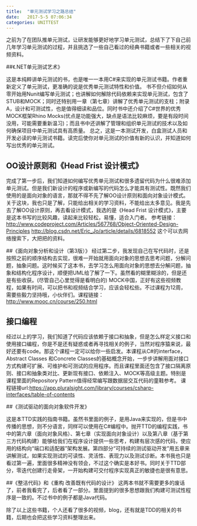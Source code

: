 ```yaml
---
title:  "单元测试学习之路总结"
date:   2017-5-5 07:06:34
categories: UNITTEST
---
```


之前为了在团队推单元测试，让研发能够更好地学习单元测试，总结下了下自己前几年学习单元测试的过程，并且挑选了一些自己看过的经典书籍或者一些相关的视频资料。

##《.NET单元测试艺术》

这是本纯粹讲单元测试的书，也是唯一一本用C#来实现的单元测试书籍。作者重新定义了单元测试，更准确的说是优秀单元测试特性和价值。
书不但介绍如何从零开始用Nunit编写单元测试；也讲解如何解除代码依赖来实现单元测试，包含了STUB和MOCK；同时还特别用一章（第七章）讲解了优秀单元测试的支柱；附录A，设计和可测试性，也是值得细读和品位。同时书中还介绍了C#世界的优秀MOCK框架Rhino Mocks(优点是功能强大，缺点是语法比较麻烦，要是有段时间没用，可能需要重新温习)；而且书中还讲解了管理和组织单元测试的技术以及如何确保项目中单元测试具有高质量。
总之，这是一本测试开发，白盒测试人员和开发必读的单元测试书籍。读完后使你对单元测试的价值有新的认识，并知道如何写出优秀的单元测试。

## OO设计原则和《Head Frist 设计模式》

完成了第一步后，我们知道如何编写优秀单元测试和很多遗留代码为什么很难添加单元测试。但是我们新设计的程序或新编写的代码怎么才能具有测试性。既然我们使用的是面向对象的语言，那就不得不先了解OO设计原则和面向对象设计模式。关于这块，我也只是了解，只能给出相关的学习资料，不能给出太多意见。我是先去了解OO设计原则，再去看设计模式，我选的是《Head Frist 设计模式》，主要是这本书写的比较风趣，读起来比较轻松，易懂，适合入门者。
参考链接：
http://www.codeproject.com/Articles/567768/Object-Oriented-Design-Principles
http://blog.csdn.net/Eric_Jo/article/details/6818552
这个可以去网络搜索下，大把把的资料。

##《面向对象分析和设计（第3版）》
经过第二步，我发现自己在写代码时，还是按照之前的顺序结构去实现，很难一开始就用面向对象的思想去思考问题，分解问题，抽象问题。这时候买了这本书，去学习怎么用面向对象的思想去分解问题，抽象和结构化程序设计，顺便把UML给了解了一下。虽然看的糊里糊涂的，但是还是有些收获。(尽管自己心里觉得是看明白的)
MOCK中国，正好有这些视频教程，如果有时间，可以把书和视频结合学习，应该会轻松些。不过课程为12周，需要些毅力坚持哦，小伙伴们。课程链接：http://www.mooc.cn/course/250.html

## 接口编程

经过以上的学习，我们知道了代码应该依赖于接口和抽象，但是怎么样定义接口和使用接口编程，你是不是还有疑惑或者再寻找相关的例子，当然对程序猿来说，最好还要有code。那这个课程一定可以给你一些启发。本课程从C#的interface，Abstract Classes 和Concrete Classes的基础概念开始，一步步讲解用面对接口方式构建可扩展、可维护和可测试的应用程序。而且课程里面还包含了接口隔离原则、接口和抽象类对比、更新现有接口、依赖注入、MOCK等高级主题。特别是课程里面的Repository Pattern值得经常编写跟数据层交互代码的童鞋参考。
课程链接url:https://app.pluralsight.com/library/courses/csharp-interfaces/table-of-contents

##《测试驱动的面向对象软件开发》

 这是本TTD实践的指南书籍。虽然书里面的例子，是用Java来实现的，但是书中传播的思想，则不分语言，同样可以使用在C#编程中。抛开TTD的编程实践，书中的第六章（面向对象风格）、第七章（实现面向对象设计）以及第八章（基于第三方代码构建）能够给我们在程序设计提供一些思考，构建有层次感的代码，使应用的结构向“端口和适配器”架构发展。第四部分“可持续的测试驱动开发”用五章来讲解测试，如果实现测试的可读性、灵活性、表现力以及测试诊断。本书我也只是看过第一遍，里面很多精神没有领会，不过这个确实是本好书。同时关于TTD部分，零迭代创建行走骨架，一开始构建可交付程序实现真正的敏捷也是很有意思。

##《整洁代码》和《重构 改善既有代码的设计》
这两本书就不需要更多的废话了，前者我看完了，后者看了一部分。里面提到的很多思想跟我们构建可测试性程序是一致的。不过书中的例子都是Java代码。


除了以上这些书籍，个人还看了很多的视频，blog，还有就是TDD的相关的书籍，后期也会把这些学习资料整理出来。




